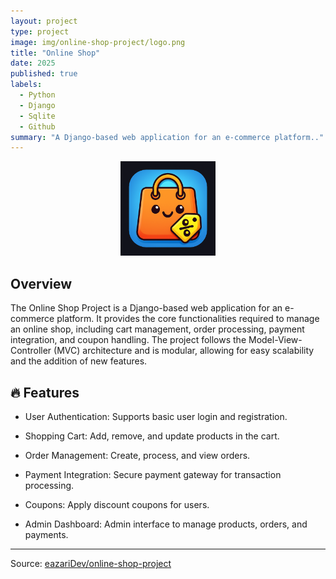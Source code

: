 ```yaml
---
layout: project
type: project
image: img/online-shop-project/logo.png
title: "Online Shop"
date: 2025
published: true
labels:
  - Python
  - Django
  - Sqlite
  - Github
summary: "A Django-based web application for an e-commerce platform.."
---
```


<div align="center">

<img class="img-fluid" src="../img/online-shop-project/logo.png" width="30%" style="position: relative; top: 0; right: 0;" alt="Project Logo"/>
</div>

## Overview

The Online Shop Project is a Django-based web application for an e-commerce platform. It provides the core functionalities required to manage an online shop, including cart management, order processing, payment integration, and coupon handling. The project follows the Model-View-Controller (MVC) architecture and is modular, allowing for easy scalability and the addition of new features.

## 🔥 Features

* User Authentication: Supports basic user login and registration.

* Shopping Cart: Add, remove, and update products in the cart.

* Order Management: Create, process, and view orders.

* Payment Integration: Secure payment gateway for transaction processing.

* Coupons: Apply discount coupons for users.

* Admin Dashboard: Admin interface to manage products, orders, and payments.


---

 
Source: <a href="https://github.com/eazariDev/online-shop-project">eazariDev/online-shop-project</a>
